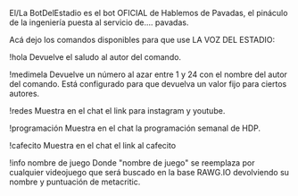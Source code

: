El/La BotDelEstadio es el bot OFICIAL de Hablemos de Pavadas, el pináculo de la ingeniería puesta al servicio de.... pavadas.

Acá dejo los comandos disponibles para que use LA VOZ DEL ESTADIO:

!hola
Devuelve el saludo al autor del comando.

!medimela
Devuelve un número al azar entre 1 y 24 con el nombre del autor del comando.
Está configurado para que devuelva un valor fijo para ciertos autores.

!redes
Muestra en el chat el link para instagram y youtube.

!programación
Muestra en el chat la programación semanal de HDP.

!cafecito
Muestra en el chat el link al cafecito

!info nombre de juego
Donde "nombre de juego" se reemplaza por cualquier videojuego que será buscado en la base RAWG.IO devolviendo su nombre y puntuación de metacritic.

